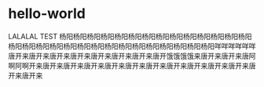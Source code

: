 # hello-world
LALALAL TEST
杨阳杨阳杨阳杨阳杨阳杨阳杨阳杨阳杨阳杨阳杨阳杨阳杨阳杨阳杨阳杨阳杨阳杨阳杨阳杨阳杨阳杨阳杨阳杨阳杨阳杨阳杨阳杨阳杨阳咩咩咩咩咩咩
唐开来唐开来唐开来唐开来唐开来唐开来唐开来唐开饿饿饿饿来唐开来唐开来唐阿啊阿啊开来唐开来唐开来唐开来唐开来唐开来唐开来唐开来唐开来唐开来唐开来唐开来唐开来
